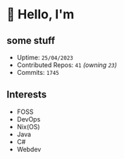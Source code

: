 # 👋 Hello, I'm 

## some stuff

- Uptime: `25/04/2023`
- Contributed Repos: `41` *(owning `23`)*
- Commits: `1745`

## Interests

- FOSS
- DevOps
- Nix(OS)
- Java
- C#
- Webdev
